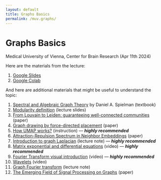 ```yaml
---
layout: default
title: Graphs Basics
permalink: /muv.graphs/
---
```

# **Graphs Basics**
Medical University of Vienna, Center for Brain Research (Apr 11th 2024)

Here are the materials from the lecture:
1. [Google Slides](https://docs.google.com/presentation/d/1qRprheu32Q7HcP47b_CoCRuJFEzRNRXdBBBfSTIEVaQ/edit?usp=sharing)
2. [Google Colab](https://colab.research.google.com/drive/1Mc-rjOOvkxzje6HrCta3Mj8akHAf0SxI?usp=sharing)

And here are additional materials that might be useful to understand the topic:
1. [Spectral and Algebraic Graph Theory](http://cs-www.cs.yale.edu/homes/spielman/sagt/sagt.pdf) by Daniel A. Spielman (textbook)
2. [Modularity definition](https://www.cs.cmu.edu/~ckingsf/bioinfo-lectures/modularity.pdf) (lecture slides)
3. [From Louvain to Leiden: guaranteeing well-connected communities](https://www.nature.com/articles/s41598-019-41695-z) (paper)
4. [Graph drawing by force-directed placement](https://onlinelibrary.wiley.com/doi/10.1002/spe.4380211102) (paper)
5. [How UMAP works?](https://umap-learn.readthedocs.io/en/latest/how_umap_works.html) (instruction) — ***highly recommended***
6. [Attraction-Repulsion Spectrum in Neighbor Embeddings](https://jmlr.org/papers/volume23/21-0055/21-0055.pdf) (paper)
7. [Introduction to graph Laplacian](https://www.stat.cmu.edu/~cshalizi/networks/16-1/lectures/13/lecture-13.pdf) (lecture note) — ***highly recommended***
8. [Matrix exponential and differential equations](https://www.youtube.com/watch?v=O85OWBJ2ayo) (video) — ***highly recommended***
9. [Fourier Transform visual introduction](https://www.youtube.com/watch?v=spUNpyF58BY) (video) — ***highly recommended***
10. [Wavelets](https://www.youtube.com/watch?v=jnxqHcObNK4) (video)
11. [Graph Fourier transform](https://matthewhirn.files.wordpress.com/2021/02/cmse890_spring2021_lecture12.pdf) (lecture note)
12. [The Emerging Field of Signal Processing on Graphs](https://arxiv.org/pdf/1211.0053.pdf) (paper)

